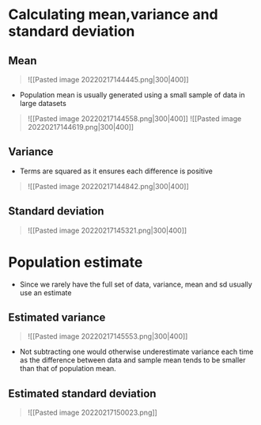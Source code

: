 # Calculating mean,variance and standard deviation
## Mean
>![[Pasted image 20220217144445.png|300|400]]
- Population mean is usually generated using a small sample of data in large datasets
>![[Pasted image 20220217144558.png|300|400]]
>![[Pasted image 20220217144619.png|300|400]]
## Variance
- Terms are squared as it ensures each difference is positive
>![[Pasted image 20220217144842.png|300|400]]
## Standard deviation
>![[Pasted image 20220217145321.png|300|400]]

# Population estimate
- Since we rarely have the full set of data, variance, mean and sd usually use an estimate
## Estimated variance
>![[Pasted image 20220217145553.png|300|400]]
- Not subtracting one would otherwise underestimate variance each time as the difference between data and sample mean tends to be smaller than that of population mean.
## Estimated standard deviation
>![[Pasted image 20220217150023.png]]
